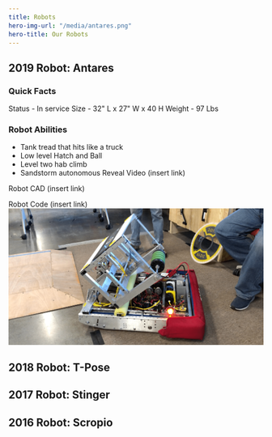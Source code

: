 ```yaml
---
title: Robots
hero-img-url: "/media/antares.png"
hero-title: Our Robots
---
```


## 2019 Robot: Antares
### Quick Facts
Status - In service
Size - 32" L x 27" W x 40 H
Weight - 97 Lbs 
### Robot Abilities
* Tank tread that hits like a truck
* Low level Hatch and Ball
* Level two hab climb
* Sandstorm autonomous
Reveal Video (insert link)

Robot CAD (insert link)

Robot Code (insert link)
![2019 Robot: Antares](/media/antares.png)


## 2018 Robot: T-Pose

## 2017 Robot: Stinger

## 2016 Robot: Scropio